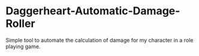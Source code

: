 # Daggerheart-Automatic-Damage-Roller
Simple tool to automate the calculation of damage for my character in a role playing game.
